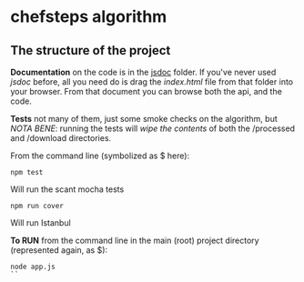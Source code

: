 # chefsteps algorithm

## The structure of the project
**Documentation** on the code is in the [jsdoc](http://usejsdoc.org/) folder. If you've never used *jsdoc* before, all you need do is drag the *index.html* file from that folder into your browser. From that document you can browse both the api, and the code.

**Tests** not many of them, just some smoke checks on the algorithm, but *NOTA BENE*: running the tests will *wipe the contents* of both the /processed and /download directories.

From the command line (symbolized as $ here):

```
npm test
```
Will run the scant mocha tests

```
npm run cover
```
Will run Istanbul

**To RUN** from the command line in the main (root) project directory (represented again, as $):

```
node app.js
``
